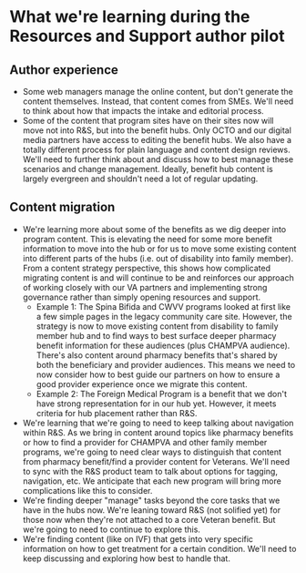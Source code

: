 
# What we're learning during the Resources and Support author pilot

## Author experience

- Some web managers manage the online content, but don't generate the content themselves. Instead, that content comes from SMEs. We'll need to think about how that impacts the intake and editorial process.
- Some of the content that program sites have on their sites now will move not into R&S, but into the benefit hubs. Only OCTO and our digital media partners have access to editing the benefit hubs. We also have a totally different process for plain language and content design reviews. We'll need to further think about and discuss how to best manage these scenarios and change management. Ideally, benefit hub content is largely evergreen and shouldn't need a lot of regular updating. 

## Content migration

- We're learning more about some of the benefits as we dig deeper into program content. This is elevating the need for some more benefit information to move into the hub or for us to move some existing content into different parts of the hubs (i.e. out of disability into family member). From a content strategy perspective, this shows how complicated migrating content is and will continue to be and reinforces our approach of working closely with our VA partners and implementing strong governance rather than simply opening resources and support. 
  - Example 1: The Spina Bifida and CWVV programs looked at first like a few simple pages in the legacy community care site. However, the strategy is now to move existing content from disability to family member hub and to find ways to best surface deeper pharmacy benefit information for these audiences (plus CHAMPVA audience). There's also content around pharmacy benefits that's shared by both the beneficiary and provider audiences. This means we need to now consider how to best guide our partners on how to ensure a good provider experience once we migrate this content.
  - Example 2: The Foreign Medical Program is a benefit that we don't have strong representation for in our hub yet. However, it meets criteria for hub placement rather than R&S.
- We're learning that we're going to need to keep talking about navigation within R&S. As we bring in content around topics like pharmacy benefits or how to find a provider for CHAMPVA and other family member programs, we're going to need clear ways to distinguish that content from pharmacy benefit/find a provider content for Veterans. We'll need to sync with the R&S product team to talk about options for tagging, navigation, etc. We anticipate that each new program will bring more complications like this to consider.  
- We're finding deeper "manage" tasks beyond the core tasks that we have in the hubs now. We're leaning toward R&S (not solified yet) for those now when they're not attached to a core Veteran benefit. But we're going to need to continue to explore this.
- We're finding content (like on IVF) that gets into very specific information on how to get treatment for a certain condition. We'll need to keep discussing and exploring how best to handle that. 
